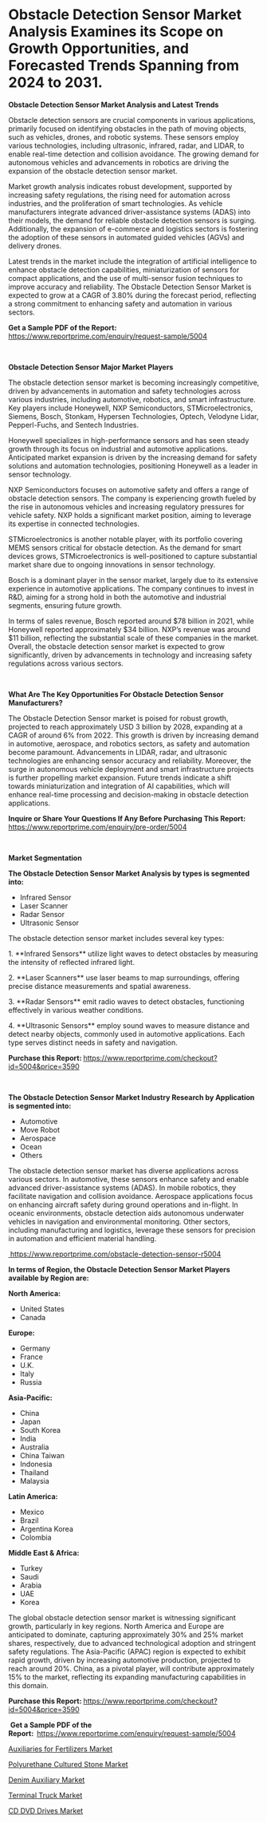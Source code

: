 <p><h1>Obstacle Detection Sensor Market Analysis Examines its Scope on Growth Opportunities, and Forecasted Trends Spanning from 2024 to 2031.</h1></p><p><strong>Obstacle Detection Sensor Market Analysis and Latest Trends</strong></p>
<p><p>Obstacle detection sensors are crucial components in various applications, primarily focused on identifying obstacles in the path of moving objects, such as vehicles, drones, and robotic systems. These sensors employ various technologies, including ultrasonic, infrared, radar, and LIDAR, to enable real-time detection and collision avoidance. The growing demand for autonomous vehicles and advancements in robotics are driving the expansion of the obstacle detection sensor market.</p><p>Market growth analysis indicates robust development, supported by increasing safety regulations, the rising need for automation across industries, and the proliferation of smart technologies. As vehicle manufacturers integrate advanced driver-assistance systems (ADAS) into their models, the demand for reliable obstacle detection sensors is surging. Additionally, the expansion of e-commerce and logistics sectors is fostering the adoption of these sensors in automated guided vehicles (AGVs) and delivery drones.</p><p>Latest trends in the market include the integration of artificial intelligence to enhance obstacle detection capabilities, miniaturization of sensors for compact applications, and the use of multi-sensor fusion techniques to improve accuracy and reliability. The Obstacle Detection Sensor Market is expected to grow at a CAGR of 3.80% during the forecast period, reflecting a strong commitment to enhancing safety and automation in various sectors.</p></p>
<p><strong>Get a Sample PDF of the Report:&nbsp;</strong> <a href="https://www.reportprime.com/enquiry/request-sample/5004?utm_campaign=1480&utm_medium=2&utm_source=Github&utm_content=ia&utm_term=18102024&utm_id=obstacle-detection-sensor">https://www.reportprime.com/enquiry/request-sample/5004</a></p>
<p>&nbsp;</p>
<p><strong>Obstacle Detection Sensor Major Market Players</strong></p>
<p><p>The obstacle detection sensor market is becoming increasingly competitive, driven by advancements in automation and safety technologies across various industries, including automotive, robotics, and smart infrastructure. Key players include Honeywell, NXP Semiconductors, STMicroelectronics, Siemens, Bosch, Stonkam, Hypersen Technologies, Optech, Velodyne Lidar, Pepperl-Fuchs, and Sentech Industries.</p><p>Honeywell specializes in high-performance sensors and has seen steady growth through its focus on industrial and automotive applications. Anticipated market expansion is driven by the increasing demand for safety solutions and automation technologies, positioning Honeywell as a leader in sensor technology.</p><p>NXP Semiconductors focuses on automotive safety and offers a range of obstacle detection sensors. The company is experiencing growth fueled by the rise in autonomous vehicles and increasing regulatory pressures for vehicle safety. NXP holds a significant market position, aiming to leverage its expertise in connected technologies.</p><p>STMicroelectronics is another notable player, with its portfolio covering MEMS sensors critical for obstacle detection. As the demand for smart devices grows, STMicroelectronics is well-positioned to capture substantial market share due to ongoing innovations in sensor technology.</p><p>Bosch is a dominant player in the sensor market, largely due to its extensive experience in automotive applications. The company continues to invest in R&D, aiming for a strong hold in both the automotive and industrial segments, ensuring future growth.</p><p>In terms of sales revenue, Bosch reported around $78 billion in 2021, while Honeywell reported approximately $34 billion. NXP’s revenue was around $11 billion, reflecting the substantial scale of these companies in the market. Overall, the obstacle detection sensor market is expected to grow significantly, driven by advancements in technology and increasing safety regulations across various sectors.</p></p>
<p>&nbsp;</p>
<p><strong>What Are The Key Opportunities For Obstacle Detection Sensor Manufacturers?</strong></p>
<p><p>The Obstacle Detection Sensor market is poised for robust growth, projected to reach approximately USD 3 billion by 2028, expanding at a CAGR of around 6% from 2022. This growth is driven by increasing demand in automotive, aerospace, and robotics sectors, as safety and automation become paramount. Advancements in LIDAR, radar, and ultrasonic technologies are enhancing sensor accuracy and reliability. Moreover, the surge in autonomous vehicle deployment and smart infrastructure projects is further propelling market expansion. Future trends indicate a shift towards miniaturization and integration of AI capabilities, which will enhance real-time processing and decision-making in obstacle detection applications.</p></p>
<p><strong>Inquire or Share Your Questions If Any Before Purchasing This Report:</strong> <a href="https://www.reportprime.com/enquiry/pre-order/5004?utm_campaign=1480&utm_medium=2&utm_source=Github&utm_content=ia&utm_term=18102024&utm_id=obstacle-detection-sensor">https://www.reportprime.com/enquiry/pre-order/5004</a></p>
<p>&nbsp;</p>
<p><strong>Market Segmentation</strong></p>
<p><strong>The Obstacle Detection Sensor Market Analysis by types is segmented into:</strong></p>
<p><ul><li>Infrared Sensor</li><li>Laser Scanner</li><li>Radar Sensor</li><li>Ultrasonic Sensor</li></ul></p>
<p><p>The obstacle detection sensor market includes several key types: </p><p>1. **Infrared Sensors** utilize light waves to detect obstacles by measuring the intensity of reflected infrared light. </p><p>2. **Laser Scanners** use laser beams to map surroundings, offering precise distance measurements and spatial awareness. </p><p>3. **Radar Sensors** emit radio waves to detect obstacles, functioning effectively in various weather conditions. </p><p>4. **Ultrasonic Sensors** employ sound waves to measure distance and detect nearby objects, commonly used in automotive applications. Each type serves distinct needs in safety and navigation.</p></p>
<p><strong>Purchase this Report:&nbsp;</strong><a href="https://www.reportprime.com/checkout?id=5004&price=3590&utm_campaign=1480&utm_medium=2&utm_source=Github&utm_content=ia&utm_term=18102024&utm_id=obstacle-detection-sensor">https://www.reportprime.com/checkout?id=5004&price=3590</a></p>
<p>&nbsp;</p>
<p><strong>The Obstacle Detection Sensor Market Industry Research by Application is segmented into:</strong></p>
<p><ul><li>Automotive</li><li>Move Robot</li><li>Aerospace</li><li>Ocean</li><li>Others</li></ul></p>
<p><p>The obstacle detection sensor market has diverse applications across various sectors. In automotive, these sensors enhance safety and enable advanced driver-assistance systems (ADAS). In mobile robotics, they facilitate navigation and collision avoidance. Aerospace applications focus on enhancing aircraft safety during ground operations and in-flight. In oceanic environments, obstacle detection aids autonomous underwater vehicles in navigation and environmental monitoring. Other sectors, including manufacturing and logistics, leverage these sensors for precision in automation and efficient material handling.</p></p>
<p><a href="https://www.reportprime.com/obstacle-detection-sensor-r5004?utm_campaign=1480&utm_medium=2&utm_source=Github&utm_content=ia&utm_term=18102024&utm_id=obstacle-detection-sensor">&nbsp;https://www.reportprime.com/obstacle-detection-sensor-r5004</a></p>
<p><strong>In terms of Region, the Obstacle Detection Sensor Market Players available by Region are:</strong></p>
<p>
    <p> <strong> North America: </strong>
        <ul>
            <li>United States</li>
            <li>Canada</li>
        </ul>
        </p> 
    <p> <strong> Europe: </strong>
        <ul>
            <li>Germany</li>
            <li>France</li>
            <li>U.K.</li>
            <li>Italy</li>
            <li>Russia</li>
        </ul>
        </p> 
    <p> <strong> Asia-Pacific: </strong>
        <ul>
            <li>China</li>
            <li>Japan</li>
            <li>South Korea</li>
            <li>India</li>
            <li>Australia</li>
            <li>China Taiwan</li>
            <li>Indonesia</li>
            <li>Thailand</li>
            <li>Malaysia</li>
        </ul>
        </p> 
    <p> <strong> Latin America: </strong>
        <ul>
            <li>Mexico</li>
            <li>Brazil</li>
            <li>Argentina Korea</li>
            <li>Colombia</li>
        </ul>
        </p> 
    <p> <strong> Middle East & Africa: </strong>
        <ul>
            <li>Turkey</li>
            <li>Saudi</li>
            <li>Arabia</li>
            <li>UAE</li>
            <li>Korea</li>
        </ul>
    </p>
    </p>
<p><p>The global obstacle detection sensor market is witnessing significant growth, particularly in key regions. North America and Europe are anticipated to dominate, capturing approximately 30% and 25% market shares, respectively, due to advanced technological adoption and stringent safety regulations. The Asia-Pacific (APAC) region is expected to exhibit rapid growth, driven by increasing automotive production, projected to reach around 20%. China, as a pivotal player, will contribute approximately 15% to the market, reflecting its expanding manufacturing capabilities in this domain.</p></p>
<p><strong>Purchase this Report: </strong><a href="https://www.reportprime.com/checkout?id=5004&price=3590&utm_campaign=1480&utm_medium=2&utm_source=Github&utm_content=ia&utm_term=18102024&utm_id=obstacle-detection-sensor">https://www.reportprime.com/checkout?id=5004&price=3590</a></p>
<p>&nbsp;<strong>Get a Sample PDF of the Report:&nbsp;&nbsp;</strong><a href="https://www.reportprime.com/enquiry/request-sample/5004?utm_campaign=1480&utm_medium=2&utm_source=Github&utm_content=ia&utm_term=18102024&utm_id=obstacle-detection-sensor">https://www.reportprime.com/enquiry/request-sample/5004</a></p>
<p><strong></strong></p>
<p><p><a href="https://www.linkedin.com/pulse/auxiliaries-fertilizers-landscape-product-spectrum-market-trajectories-3nnsc?utm_campaign=1480&utm_medium=2&utm_source=Github&utm_content=ia&utm_term=18102024&utm_id=obstacle-detection-sensor">Auxiliaries for Fertilizers Market</a></p><p><a href="https://www.linkedin.com/pulse/global-polyurethane-cultured-stone-nexus-sector-confluences-v0hkc?utm_campaign=1480&utm_medium=2&utm_source=Github&utm_content=ia&utm_term=18102024&utm_id=obstacle-detection-sensor">Polyurethane Cultured Stone Market</a></p><p><a href="https://www.linkedin.com/pulse/denim-auxiliary-mosaic-piecing-together-global-market-dynamics-dvlec?utm_campaign=1480&utm_medium=2&utm_source=Github&utm_content=ia&utm_term=18102024&utm_id=obstacle-detection-sensor">Denim Auxiliary Market</a></p><p><a href="https://issuu.com/reportprime-2/docs/terminal-truck-market-size-2030.ppt_4770d656dafa57?utm_campaign=1480&utm_medium=2&utm_source=Github&utm_content=ia&utm_term=18102024&utm_id=obstacle-detection-sensor">Terminal Truck Market</a></p><p><a href="https://github.com/mahnoor2003/Market-Research-Report-List-6/blob/main/cd-dvd-drives-market.md?utm_campaign=1480&utm_medium=2&utm_source=Github&utm_content=ia&utm_term=18102024&utm_id=obstacle-detection-sensor">CD DVD Drives Market</a></p></p>